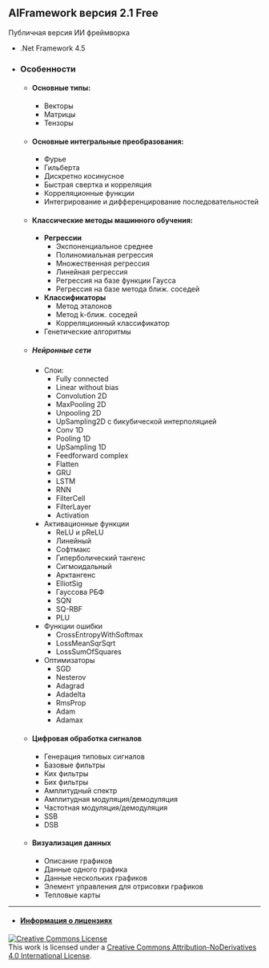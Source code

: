 ## AIFramework версия 2.1 Free
Публичная версия ИИ фреймворка


* .Net Framework 4.5


* ### Особенности

  * #### Основные типы: 
    * Векторы
    * Матрицы
    * Тензоры

  * #### Основные интегральные преобразования:
    * Фурье
    * Гильберта
    * Дискретно косинусное
    * Быстрая свертка и корреляция
    * Корреляционные функции
    * Интегрирование и дифференцирование последовательностей

  * #### Классические методы машинного обучения: 
    * **Регрессии**
        * Экспоненциальное среднее
        * Полиномиальная регрессия
        * Множественная регрессия
        * Линейная регрессия
        * Регрессия на базе функции Гаусса
        * Регрессия на базе метода ближ. соседей
     * **Классификаторы**
        * Метод эталонов
        * Метод k-ближ. соседей
        * Корреляционный классификатор
     * Генетические алгоритмы

  * ##### Нейронные сети
    * Слои: 
      * Fully connected
      * Linear without bias
      * Convolution 2D
      * MaxPooling 2D
      * Unpooling 2D
      * UpSampling2D с бикубической интерполяцией
      * Conv 1D
      * Pooling 1D
      * UpSampling 1D
      * Feedforward complex
      * Flatten
      * GRU
      * LSTM
      * RNN
      * FilterCell
      * FilterLayer
      * Activation
    * Активационные функции
      * ReLU и pReLU
      * Линейный
      * Софтмакс
      * Гиперболический тангенс
      * Сигмоидальный
      * Арктангенс
      * ElliotSig
      * Гауссова РБФ
      * SQN
      * SQ-RBF
      * PLU
    * Функции ошибки
      * CrossEntropyWithSoftmax
      * LossMeanSqrSqrt
      * LossSumOfSquares  
    * Оптимизаторы
      * SGD
      * Nesterov
      * Adagrad
      * Adadelta
      * RmsProp
      * Adam
      * Adamax
 

   * #### Цифровая обработка сигналов
      * Генерация типовых сигналов
      * Базовые фильтры
      * Ких фильтры
      * Бих фильтры
      * Амплитудный спектр
      * Амплитудная модуляция/демодуляция
      * Частотная модуляция/демодуляция
      * SSB
      * DSB

   * #### Визуализация данных
      * Описание графиков
      * Данные одного графика
      * Данные нескольких графиков
      * Элемент управления для отрисовки графиков
      * Тепловые карты

---
* #### [Информация о лицензиях](https://github.com/AIFramework/AI_Free/blob/master/Docs/INFO)

<a rel="license" href="http://creativecommons.org/licenses/by-nd/4.0/"><img alt="Creative Commons License" style="border-width:0" src="https://i.creativecommons.org/l/by-nd/4.0/88x31.png" /></a><br />This work is licensed under a <a rel="license" href="http://creativecommons.org/licenses/by-nd/4.0/">Creative Commons Attribution-NoDerivatives 4.0 International License</a>.
